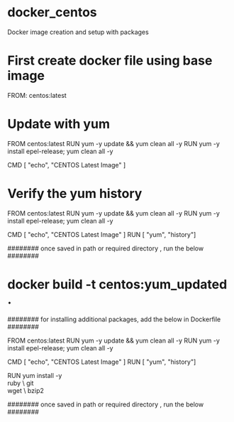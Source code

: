 # docker_centos
Docker image creation and setup with packages

# First create docker file using base image

FROM: centos:latest


# Update with yum 

FROM centos:latest
RUN yum -y update && yum clean all -y 
RUN yum -y install epel-release; yum clean all -y

CMD [ "echo", "CENTOS Latest Image" ]

# Verify the yum history

FROM centos:latest
RUN yum -y update && yum clean all -y 
RUN yum -y install epel-release; yum clean all -y

CMD [ "echo", "CENTOS Latest Image" ]
RUN [ "yum", "history"]

######## once saved in path or required directory , run the below ########

# docker build -t centos:yum_updated .

######## for installing additional packages, add the below in Dockerfile ########

FROM centos:latest
RUN yum -y update && yum clean all -y 
RUN yum -y install epel-release; yum clean all -y

CMD [ "echo", "CENTOS Latest Image" ]
RUN [ "yum", "history"]

RUN yum install -y \
  ruby \ 
  git \
  wget \ 
  bzip2

######## once saved in path or required directory , run the below ########
